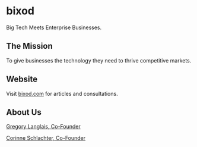 # bixod

Big Tech Meets Enterprise Businesses.

## The Mission 

To give businesses the technology they need to thrive competitive markets.

## Website

Visit [bixod.com](https://bixod.com) for articles and consultations.

## About Us

[Gregory Langlais, Co-Founder](http://gregl83.com)

[Corinne Schlachter, Co-Founder](https://www.linkedin.com/in/corinneschlachter)
